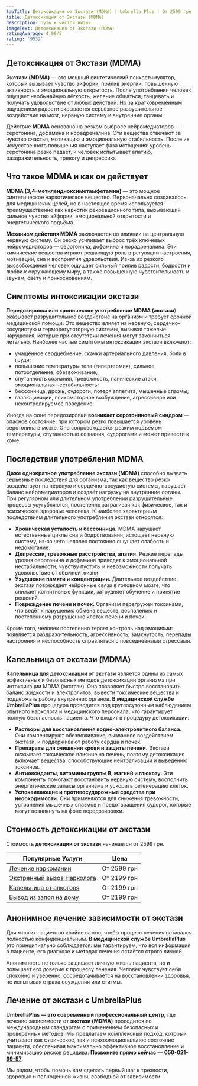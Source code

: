 ```yaml
---
tabTitle: Детоксикация от Экстази (MDMA) | Umbrella Plus | От 2599 грн
title: Детоксикация от Экстази (MDMA)
description: Путь к чистой жизни
imageText: Детоксикация от Экстази (MDMA)
ratingAvarage: 4.99/5
rating: '9532'
---
```


## Детоксикация от Экстази (MDMA)

**Экстази (MDMA)** — это мощный синтетический психостимулятор, который вызывает чувство эйфории, прилив энергии, повышенную активность и эмоциональную открытость. После употребления человек ощущает необычайную лёгкость, желание общаться, танцевать и получать удовольствие от любых действий. Но за кратковременным ощущением радости скрывается серьёзное разрушительное воздействие на мозг, нервную систему и внутренние органы.

Действие **MDMA** основано на резком выбросе нейромедиаторов — серотонина, дофамина и норадреналина. Эти вещества отвечают за чувство счастья, мотивацию и эмоциональную стабильность. После их искусственного повышения наступает фаза истощения: уровень серотонина резко падает, и человек испытывает апатию, раздражительность, тревогу и депрессию.

## Что такое MDMA и как он действует

**MDMA (3,4-метилендиоксиметамфетамин)** — это мощное синтетическое наркотическое вещество. Первоначально создавалось для медицинских целей, но в настоящее время используется преимущественно как наркотик рекреационного типа, вызывающий сильное чувство эйфории, эмоциональной открытости и энергетического подъёма.

**Механизм действия MDMA** заключается во влиянии на центральную нервную систему. Он резко усиливает выброс трёх ключевых нейромедиаторов — серотонина, дофамина и норадреналина. Эти химические вещества играют решающую роль в регуляции настроения, мотивации, сна и восприятия удовольствия. Из-за их резкого высвобождения человек ощущает сильный прилив радости, бодрости и любви к окружающему миру, а также повышенную чувствительность к звукам, свету и прикосновениям.

## Симптомы интоксикации экстази

**Передозировка или хроническое употребление MDMA (экстази**) оказывает разрушительное воздействие на организм и требует срочной медицинской помощи. Это вещество влияет на нервную, сердечно-сосудистую и терморегуляторную системы, вызывая тяжелые нарушения, которые при отсутствии лечения могут закончиться летально. Наиболее частые симптомы интоксикации экстази включают:

* учащённое сердцебиение, скачки артериального давления, боли в груди;
* повышение температуры тела (гипертермия), сильное потоотделение, обезвоживание;
* спутанность сознания, тревожность, панические атаки, эмоциональная нестабильность;
* бессонница, дрожь, судороги, потеря аппетита, мышечные спазмы;
* галлюцинации, психомоторное возбуждение, агрессивное или неконтролируемое поведение.

Иногда на фоне передозировки **возникает серотониновый синдром** — опасное состояние, при котором резко повышается уровень серотонина в мозге. Оно сопровождается резким подъемом температуры, спутанностью сознания, судорогами и может привести к коме.

## Последствия употребления MDMA

**Даже однократное употребление экстази (MDMA)** способно вызвать серьёзные последствия для организма, так как вещество резко воздействует на нервную и сердечно-сосудистую системы, нарушает баланс нейромедиаторов и создаёт нагрузку на внутренние органы. При регулярном или длительном употреблении разрушительные процессы усугубляются, постепенно затрагивая как физическое, так и психическое здоровье человека. К наиболее характерным последствиям длительного употребления экстази относятся:

* **Хроническая усталость и бессонница.** MDMA нарушает естественные циклы сна и бодрствования, истощает нервную систему, из-за чего человек постоянно ощущает слабость и недомогание.
* **Депрессии, тревожные расстройства, апатия.** Резкие перепады уровня серотонина и дофамина приводят к эмоциональной нестабильности, чувству пустоты и невозможности получать удовольствие от обычной жизни.
* **Ухудшение памяти и концентрации.** Длительное воздействие экстази повреждает нейронные связи в головном мозге, что снижает когнитивные функции, затрудняет обучение и принятие решений.
* **Повреждение печени и почек.** Организм перегружен токсинами, что ведёт к нарушению обмена веществ, воспалению и постепенному разрушению клеток печени и почек.

Кроме того, человек постепенно теряет контроль над эмоциями: появляется раздражительность, агрессивность, замкнутость, перепады настроения и неспособность справляться с повседневными стрессами.

## Капельница от экстази (MDMA)

**Капельница для детоксикации от экстази** является одним из самых эффективных и безопасных методов детоксикации организма при интоксикации MDMA (экстази). Она позволяет быстро восстановить баланс жидкости и электролитов, вывести токсические вещества и поддержать работу внутренних органов. **В медицинской службе UmbrellaPlus** процедура проводится под круглосуточным наблюдением опытного нарколога и медицинского персонала, что гарантирует полную безопасность пациента. Что входит в процедуру детоксикации:

* **Растворы для восстановления водно-электролитного баланса.** Они компенсируют обезвоживание, вызванное воздействием экстази, и поддерживают работу сердца и почек.
* **Препараты для очищения крови и защиты печени.** Экстази оказывает токсическое влияние на печень, поэтому детоксикация включает вещества, способствующие нейтрализации и выведению токсинов.
* **Антиоксиданты, витамины группы B, магний и глюкозу.** Эти компоненты помогают восстановить нервную систему, восполнить энергетические запасы организма и ускорить регенерацию клеток.
* **Успокаивающие и противосудорожные средства при необходимости.** Они применяются для снижения тревожности, устранения мышечных спазмов и предотвращения судорог, которые могут возникнуть на фоне передозировки.

## Стоимость детоксикации от экстази

Стоимость **детоксикации от экстази** начинается от 2599 грн.

| Популярные Услуги                                                                                     | Цена        |
| ----------------------------------------------------------------------------------------------------- | ----------- |
| [Лечение наркомании](https://umbrella-plus.com.ua/services-nark/lechenie-narkomanii/)                 | От 2599 грн |
| [Экстренный вызов Нарколога](https://umbrella-plus.com.ua/services/narkolog/)                         | От 2199 грн |
| [Капельница от алкоголя](https://umbrella-plus.com.ua/services/kapelnica-ot-alkogolia-umbrellaplus/)  | От 2199 грн |
| [Вывод из запоя на дому](https://umbrella-plus.com.ua/services/vivod-iz-zapoia-na-domy-umbrellaplus/) | От 2199 грн |

## Анонимное лечение зависимости от экстази

Для многих пациентов крайне важно, чтобы процесс лечения оставался полностью конфиденциальным. **В медицинской службе UmbrellaPlus** это принципиально соблюдается: мы гарантируем, что вся информация о пациенте, его диагнозе и методах лечения остаётся строго личной.

Анонимность не только защищает личную жизнь пациента, но и повышает его доверие к процессу лечения. Человек чувствует себя спокойно и уверенно, сосредотачивается на восстановлении здоровья, не испытывая страха осуждения или стигмы.

## Лечение от экстази с UmbrellaPlus

**UmbrellaPlus — это современный профессиональный центр,** где лечение зависимости от **экстази (MDMA)** проводится по международным стандартам с применением безопасных и проверенных методов. Мы предлагаем комплексный подход, который учитывает как физическое, так и психоэмоциональное состояние пациента, обеспечивая максимально эффективное восстановление и минимизацию рисков рецидива. **Позвоните прямо сейчас** — **[050-021-69-57](tel:0500216957)**.

Мы рядом, чтобы помочь вам сделать первый шаг к трезвости, здоровью и полноценной жизни, свободной от зависимости.
